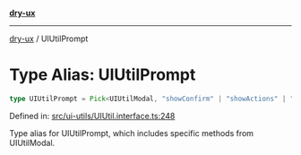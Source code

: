 [**dry-ux**](../README.md)

***

[dry-ux](../README.md) / UIUtilPrompt

# Type Alias: UIUtilPrompt

```ts
type UIUtilPrompt = Pick<UIUtilModal, "showConfirm" | "showActions" | "instances" | "getCurrent">;
```

Defined in: [src/ui-utils/UIUtil.interface.ts:248](https://github.com/navedr/dry-ux/blob/caab991ee97f6aeffaf134cbc4d98e0b18f2cf6b/src/ui-utils/UIUtil.interface.ts#L248)

Type alias for UIUtilPrompt, which includes specific methods from UIUtilModal.
